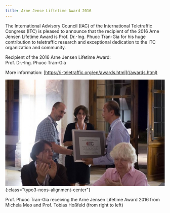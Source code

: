 ```yaml
---
title: Arne Jense Liftetime Award 2016
---
```


The International Advisory Council (IAC) of the International Teletraffic Congress (ITC) is pleased to announce that the recipient of the 2016 Arne Jensen Lifetime Award is Prof. Dr.-Ing. Phuoc Tran-Gia for his huge contribution to teletraffic research and exceptional dedication to the ITC organization and community.

Recipient of the 2016 Arne Jensen Lifetime Award:<br/>
Prof. Dr.-Ing. Phuoc Tran-Gia

More information:
[https://i-teletraffic.org/en/awards.html](/awards.html)

![](/assets/Persistent/trangia_arne_award-549x366.jpg){:class="typo3-neos-alignment-center"}

Prof. Phuoc Tran-Gia receiving the Arne Jensen Lifetime Award 2016 from Michela Meo and Prof. Tobias Hoßfeld
(from right to left)
